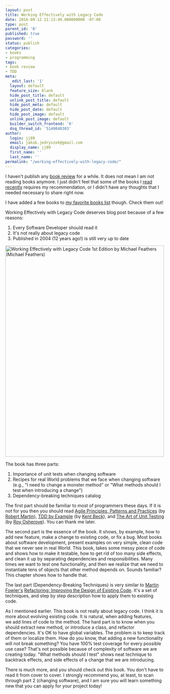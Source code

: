 ```yaml
---
layout: post
title: Working Effectively with Legacy Code
date: 2016-09-12 21:13:49.000000000 -07:00
type: post
parent_id: '0'
published: true
password: ''
status: publish
categories:
- books
- programming
tags:
- book review
- TDD
meta:
  _edit_last: '1'
  layout: default
  feature_size: blank
  hide_post_title: default
  unlink_post_title: default
  hide_post_meta: default
  hide_post_date: default
  hide_post_image: default
  unlink_post_image: default
  builder_switch_frontend: '0'
  dsq_thread_id: '5140048303'
author:
  login: jj09
  email: jakub.jedryszek@gmail.com
  display_name: jj09
  first_name: ''
  last_name: ''
permalink: "/working-effectively-with-legacy-code/"
---
```

<p>I haven't publish any <a href="http://jj09.net/tag/book-review/">book review</a> for a while. It does not mean I am not reading books anymore. I just didn't feel that some of the books I <a href="https://www.goodreads.com/review/list/28888194-jakub?order=d&amp;shelf=read&amp;sort=date_read">read recently</a> requires my recommendation, or I didn't have any thoughts that I needed necessary to share right now.</p>
<p>I have added a few books to <a href="http://jj09.net/books/">my favorite books list</a> though. Check them out!</p>
<p>Working Effectively with Legacy Code deserves blog post because of a few reasons:</p>
<ol>
<li>Every Software Developer should read it</li>
<li>It's not really about legacy code</li>
<li>Published in 2004 (12 years ago!) is still very up to date</li>
</ol>
<p><img class="aligncenter size-full wp-image-15211" src="{{ site.baseurl }}/assets/2016/09/Working-Effectively-with-Legacy-Code-1st-Edition-by-Michael-Feathers-Michael-Feathers.jpg" alt="Working Effectively with Legacy Code 1st Edition by Michael Feathers (Michael Feathers)" width="500" height="663" /></p>
<p>The book has three parts:</p>
<ol>
<li>Importance of unit tests when changing software</li>
<li>Recipes for real World problems that we face when changing software (e.g., "I need to change a monster method" or "What methods should I test when introducing a change")</li>
<li>Dependency-breaking techniques catalog</li>
</ol>
<p>The first part should be familiar to most of programmers these days. If it is not for you then you should read <a href="http://jj09.net/agile-principles-patterns-and-practices-in-c-sharp/">Agile Principles, Patterns and Practices</a> (by <a href="http://cleancoder.com/">Robert Martin</a>), <a href="https://www.amazon.com/Test-Driven-Development-Kent-Beck/dp/0321146530">TDD by Example</a> (by <a href="https://en.wikipedia.org/wiki/Kent_Beck">Kent Beck</a>), and <a href="https://www.manning.com/books/the-art-of-unit-testing-second-edition">The Art of Unit Testing</a> (by <a href="http://osherove.com/">Roy Osherove</a>). You can thank me later.</p>
<p>The second part is the essence of the book. It shows, by example, how to add new feature, make a change to existing code, or fix a bug. Most books about software development, present examples on very simple, clean code that we never see in real World. This book, takes some messy piece of code and shows how to make it testable, how to get rid of too many side effects, and clean it up by separating dependencies and responsibilities. Many times we want to test one functionality, and then we realize that we need to instantiate tens of objects that other method depends on. Sounds familiar? This chapter shows how to handle that.</p>
<p>The last part (Dependency-Breaking Techniques) is very similar to <a href="http://www.martinfowler.com/">Martin Fowler's</a> <a href="https://www.amazon.com/Refactoring-Improving-Design-Existing-Code/dp/0201485672">Refactoring: Improving the Design of Existing Code</a>. It's a set of techniques, and step by step description how to apply them to existing code.</p>
<p>As I mentioned earlier. This book is not really about legacy code. I think it is more about evolving existing code. It is natural, when adding features, we add lines of code to the method. The hard part is to know when you should extract new method, or introduce a class, and refactor dependencies. It's OK to have global variables. The problem is to keep track of them or localize them. How do you know, that adding a new functionality will not break something? You have 100% test coverage for every possible use case? That's not possible because of complexity of software we are creating today. "What methods should I test" shows neat technique to backtrack effects, and side effects of a change that we are introducing.</p>
<p>There is much more, and you should check out this book. You don't have to read it from cover to cover. I strongly recommend you, at least, to scan through part 2 (changing software), and I am sure you will learn something new that you can apply for your project today!</p>
